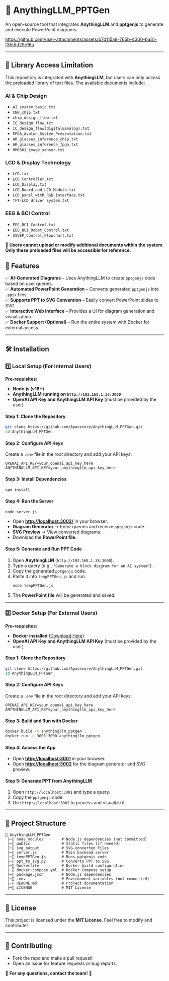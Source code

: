 # 📌 AnythingLLM_PPTGen
An open-source tool that integrates **AnythingLLM** and **pptgenjs** to generate and execute PowerPoint diagrams.

https://github.com/user-attachments/assets/b7d115a8-765b-4300-ba31-f35dfd29e16a

---
## 🚀 Library Access Limitation

This repository is integrated with **AnythingLLM**, but users can only access the preloaded library of text files. The available documents include:

### **AI & Chip Design**
- `AI_system_basic.txt`
- `CNN_chip.txt`
- `chip_design_flow.txt`
- `IC_design_flow.txt`
- `IC_design_flow(digital&analog).txt`
- `FPGA_Avalon_System_Presentation.txt`
- `AR_glasses_inference_chip.txt`
- `AR_glasses_inference_fpga.txt`
- `HM0361_image_sensor.txt`

### **LCD & Display Technology**
- `LCD.txt`
- `LCD_Controller.txt`
- `LCD_Display.txt`
- `LCD_Board_and_LCD_Module.txt`
- `LCD_panel_with_RGB_interface.txt`
- `TFT-LCD driver system.txt`

### **EEG & BCI Control**
- `EEG_BCI_Control.txt`
- `EEG_BCI_Robot_Control.txt`
- `SSVEP_Control_Flowchart.txt`

📌 **Users cannot upload or modify additional documents within the system. Only these preloaded files will be accessible for reference.**



## 🚀 Features
✅ **AI-Generated Diagrams** – Uses AnythingLLM to create `pptgenjs` code based on user queries.  
✅ **Automated PowerPoint Generation** – Converts generated `pptgenjs` into `.pptx` files.  
✅ **Supports PPT to SVG Conversion** – Easily convert PowerPoint slides to SVG.  
✅ **Interactive Web Interface** – Provides a UI for diagram generation and visualization.  
✅ **Docker Support (Optional)** – Run the entire system with Docker for external access.  

---

## 🛠️ Installation
### 1️⃣ Local Setup (For Internal Users)
**Pre-requisites:**
- **Node.js (v18+)**
- **AnythingLLM running on `http://192.168.1.38:3000`**
- **OpenAI API Key and AnythingLLM API Key** (must be provided by the user)

#### Step 1: Clone the Repository
```sh
git clone https://github.com/Apacecore/AnythingLLM_PPTGen.git
cd AnythingLLM_PPTGen
```

#### Step 2: Configure API Keys
Create a `.env` file in the root directory and add your API keys:
```
OPENAI_API_KEY=your_openai_api_key_here
ANYTHINGLLM_API_KEY=your_anythingllm_api_key_here
```

#### Step 3: Install Dependencies
```sh
npm install
```

#### Step 4: Run the Server
```sh
node server.js
```
- Open **[http://localhost:3002/](http://localhost:3002/)** in your browser.
- **Diagram Generator** → Enter queries and receive `pptgenjs` code.
- **SVG Preview** → View converted diagrams.
- Download the **PowerPoint file**.

#### Step 5: Generate and Run PPT Code
1. Open **AnythingLLM** (`http://192.168.1.38:3000`).
2. Type a query (e.g., `"Generate a block diagram for an AI system"`).
3. Copy the generated `pptgenjs` code.
4. Paste it into `tempPPTGen.js` and run:
   ```sh
   node tempPPTGen.js
   ```
5. The **PowerPoint file** will be generated and saved.

---

### 2️⃣ Docker Setup (For External Users)
**Pre-requisites:**
- **Docker installed** ([Download Here](https://www.docker.com/get-started))
- **OpenAI API Key and AnythingLLM API Key** (must be provided by the user)

#### Step 1: Clone the Repository
```sh
git clone https://github.com/Apacecore/AnythingLLM_PPTGen.git
cd AnythingLLM_PPTGen
```

#### Step 2: Configure API Keys
Create a `.env` file in the root directory and add your API keys:
```
OPENAI_API_KEY=your_openai_api_key_here
ANYTHINGLLM_API_KEY=your_anythingllm_api_key_here
```

#### Step 3: Build and Run with Docker
```sh
docker build -t anythingllm_pptgen .
docker run -p 3001:3000 anythingllm_pptgen
```

#### Step 4: Access the App
- Open **[http://localhost:3001](http://localhost:3001)** in your browser.
- Open **[http://localhost:3002](http://localhost:3002)** for the diagram generator and SVG preview.

#### Step 5: Generate PPT from AnythingLLM
1. Open `http://localhost:3001` and type a query.
2. Copy the `pptgenjs` code.
3. Use `http://localhost:3002` to process and visualize it.

---

## 📂 Project Structure
```
📁 AnythingLLM_PPTGen
 ├─📁 node_modules        # Node.js dependencies (not committed)
 ├─📁 public              # Static files (if needed)
 ├─📁 svg_output          # SVG-converted files
 ├─📄 server.js           # Main backend server
 ├─📄 tempPPTGen.js       # Runs pptgenjs code
 ├─📄 ppt_to_svg.py       # Converts PPT to SVG
 ├─📄 Dockerfile          # Docker build configuration
 ├─📄 docker-compose.yml  # Docker Compose setup
 ├─📄 package.json        # Node.js dependencies
 ├─📄 .env                # Environment variables (not committed)
 ├─📄 README.md           # Project documentation
 ├─📄 LICENSE             # MIT License
```

---

## 📜 License
This project is licensed under the **MIT License**. Feel free to modify and contribute!  

---

## 📢 Contributing
- Fork the repo and make a pull request!  
- Open an issue for feature requests or bug reports.  

📧 **For any questions, contact the team!** 🚀

